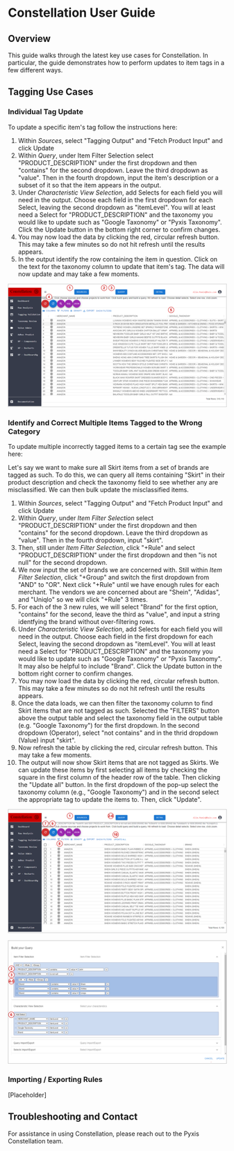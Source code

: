 # Constellation User Guide

## Overview

This guide walks through the latest key use cases for Constellation. In particular, the guide demonstrates how to perform updates to item tags in a few different ways.

## Tagging Use Cases

### Individual Tag Update

To update a specific item's tag follow the instructions here:

1. Within _Sources_, select "Tagging Output" and "Fetch Product Input" and click Update
2. Within _Query_, under Item Filter Selection select "PRODUCT_DESCRIPTION" under the first dropdown and then "contains" for the second dropdown. Leave the third dropdown as "value". Then in the fourth dropdown, input the item's description or a subset of it so that the item appears in the output.
3. Under _Characteristic View Selection_, add Selects for each field you will need in the output. Choose each field in the first dropdown for each Select, leaving the second dropdown as "itemLevel". You will at least need a Select for "PRODUCT_DESCRIPTION" and the taxonomy you would like to update such as "Google Taxonomy" or "Pyxis Taxonomy". Click the Update button in the bottom right corner to confirm changes.
4. You may now load the data by clicking the red, circular refresh button. This may take a few minutes so do not hit refresh until the results appears.
5. In the output identify the row containing the item in question. Click on the text for the taxonomy column to update that item's tag. The data will now update and may take a few moments.

![Individual Update](Individual_Update.png)

### Identify and Correct Multiple Items Tagged to the Wrong Category

To update multiple incorrectly tagged items to a certain tag see the example here:

Let's say we want to make sure all Skirt items from a set of brands are tagged as such. To do this, we can query all items containing "Skirt" in their product description and check the taxonomy field to see whether any are misclassified. We can then bulk update the misclassified items.

1. Within _Sources_, select "Tagging Output" and "Fetch Product Input" and click Update
2. Within _Query_, under _Item Filter Selection_ select "PRODUCT_DESCRIPTION" under the first dropdown and then "contains" for the second dropdown. Leave the third dropdown as "value". Then in the fourth dropdown, input "skirt".
3. Then, still under _Item Filter Selection_, click "+Rule" and select "PRODUCT_DESCRIPTION" under the first dropdown and then "is not null" for the second dropdown.
4. We now input the set of brands we are concerned with. Still within _Item Filter Selection_, click "+Group" and switch the first dropdown from "AND" to "OR". Next click "+Rule" until we have enough rules for each merchant. The vendors we are concerned about are "Shein", "Adidas", and "Uniqlo" so we will click "+Rule" 3 times. 
5. For each of the 3 new rules, we will select "Brand" for the first option, "contains" for the second, leave the third as "value", and input a string identfying the brand without over-filtering rows.
6. Under _Characteristic View Selection_, add Selects for each field you will need in the output. Choose each field in the first dropdown for each Select, leaving the second dropdown as "itemLevel". You will at least need a Select for "PRODUCT_DESCRIPTION" and the taxonomy you would like to update such as "Google Taxonomy" or "Pyxis Taxonomy". It may also be helpful to include "Brand". Click the Update button in the bottom right corner to confirm changes.
7. You may now load the data by clicking the red, circular refresh button. This may take a few minutes so do not hit refresh until the results appears.
8. Once the data loads, we can then filter the taxonomy column to find Skirt items that are not tagged as such. Selected the "FILTERS" button above the output table and select the taxonomy field in the output table (e.g. "Google Taxonomy") for the first dropdown. In the second dropdown (Operator), select "not contains" and in the thrid dropdown (Value) input "skirt".
9. Now refresh the table by clicking the red, circular refresh button. This may take a few moments. 
10. The output will now show Skirt items that are not tagged as Skirts. We can update these items by first selecting all items by checking the square in the first column of the header row of the table. Then clicking the "Update all" button. In the first dropdown of the pop-up select the taxonomy column (e.g., "Google Taxonomy") and in the second select the appropriate tag to update the items to. Then, click "Update".


![Bulk1](Bulk1.png)

![Bulk2](Bulk2.png)

### Importing / Exporting Rules

\[Placeholder]

## Troubleshooting and Contact

For assistance in using Constellation, please reach out to the Pyxis Constellation team.
